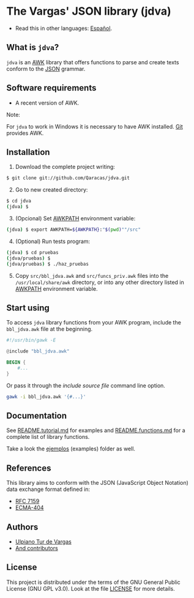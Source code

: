 # The Vargas' JSON library (jdva)

* Read this in other languages: [Español](LEEME.md).

## What is `jdva`?

`jdva` is an [AWK](https://www.gnu.org/software/gawk/manual/gawk.html) library that offers functions to parse and create texts conform to the [JSON](https://json.org/index.html) grammar.

## Software requirements

* A recent version of AWK.

Note:

For `jdva` to work in Windows it is necessary to have AWK installed. [Git](https://git-scm.com/download/win) provides AWK.

## Installation

1. Download the complete project writing:

```bash
$ git clone git://github.com/Qaracas/jdva.git
```

2. Go to new created directory:

```bash
$ cd jdva
(jdva) $
```

3. (Opcional) Set [AWKPATH](https://www.gnu.org/software/gawk/manual/gawk.html#AWKPATH-Variable) environment variable:

```bash
(jdva) $ export AWKPATH=${AWKPATH}:"$(pwd)""/src"
```

4. (Optional) Run tests program:

```bash
(jdva) $ cd pruebas
(jdva/pruebas) $
(jdva/pruebas) $ ./haz_pruebas
```

5. Copy `src/bbl_jdva.awk` and `src/funcs_priv.awk` files into the `/usr/local/share/awk` directory, or into any other directory listed in [AWKPATH](https://www.gnu.org/software/gawk/manual/gawk.html#AWKPATH-Variable) environment variable.

## Start using

To access `jdva` library functions from your AWK program, include the `bbl_jdva.awk` file at the beginning.

```awk
#!/usr/bin/gawk -E

@include "bbl_jdva.awk"

BEGIN {
    #...
}
```

Or pass it through the _include source file_ command line option.

```bash
gawk -i bbl_jdva.awk '{#...}'
```

## Documentation

See [README.tutorial.md](README.tutorial.md) for examples and [README.functions.md](README.functions.md) for a complete list of library functions.

Take a look the [ejemplos](https://github.com/Qaracas/jdva/tree/master/ejemplos) (examples) folder as well.

## References

This library aims to conform with the JSON (JavaScript Object Notation) data exchange format defined in:

* [RFC 7159](https://tools.ietf.org/html/rfc7159)
* [ECMA-404](http://www.ecma-international.org/publications/standards/Ecma-404.htm)

## Authors

* [Ulpiano Tur de Vargas](https://github.com/Qaracas)
* [And contributors](https://github.com/Qaracas/jdva/contributors)

## License

This project is distributed under the terms of the GNU General Public License (GNU GPL v3.0). Look at the file [LICENSE](LICENSE) for more details.

